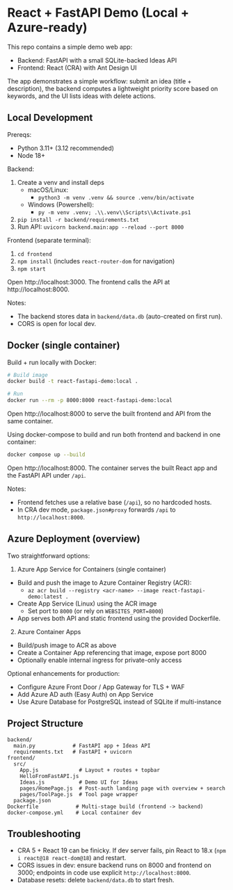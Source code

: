 # React + FastAPI Demo (Local + Azure-ready)

This repo contains a simple demo web app:
- Backend: FastAPI with a small SQLite-backed Ideas API
- Frontend: React (CRA) with Ant Design UI

The app demonstrates a simple workflow: submit an idea (title + description), the backend computes a lightweight priority score based on keywords, and the UI lists ideas with delete actions.

## Local Development

Prereqs:
- Python 3.11+ (3.12 recommended)
- Node 18+

Backend:
1. Create a venv and install deps
   - macOS/Linux:
     - `python3 -m venv .venv && source .venv/bin/activate`
   - Windows (Powershell):
     - `py -m venv .venv; .\\.venv\\Scripts\\Activate.ps1`
2. `pip install -r backend/requirements.txt`
3. Run API: `uvicorn backend.main:app --reload --port 8000`

Frontend (separate terminal):
1. `cd frontend`
2. `npm install` (includes `react-router-dom` for navigation)
3. `npm start`

Open http://localhost:3000. The frontend calls the API at http://localhost:8000.

Notes:
- The backend stores data in `backend/data.db` (auto-created on first run).
- CORS is open for local dev.

## Docker (single container)

Build + run locally with Docker:

```bash
# Build image
docker build -t react-fastapi-demo:local .

# Run
docker run --rm -p 8000:8000 react-fastapi-demo:local
```

Open http://localhost:8000 to serve the built frontend and API from the same container.

Using docker-compose to build and run both frontend and backend in one container:

```bash
docker compose up --build
```

Open http://localhost:8000. The container serves the built React app and the FastAPI API under `/api`.

Notes:
- Frontend fetches use a relative base (`/api`), so no hardcoded hosts.
- In CRA dev mode, `package.json#proxy` forwards `/api` to `http://localhost:8000`.

## Azure Deployment (overview)

Two straightforward options:

1) Azure App Service for Containers (single container)
- Build and push the image to Azure Container Registry (ACR):
  - `az acr build --registry <acr-name> --image react-fastapi-demo:latest .`
- Create App Service (Linux) using the ACR image
  - Set port to `8000` (or rely on `WEBSITES_PORT=8000`)
- App serves both API and static frontend using the provided Dockerfile.

2) Azure Container Apps
- Build/push image to ACR as above
- Create a Container App referencing that image, expose port 8000
- Optionally enable internal ingress for private-only access

Optional enhancements for production:
- Configure Azure Front Door / App Gateway for TLS + WAF
- Add Azure AD auth (Easy Auth) on App Service
- Use Azure Database for PostgreSQL instead of SQLite if multi-instance

## Project Structure

```
backend/
  main.py            # FastAPI app + Ideas API
  requirements.txt   # FastAPI + uvicorn
frontend/
  src/
    App.js             # Layout + routes + topbar
    HelloFromFastAPI.js
    Ideas.js           # Demo UI for Ideas
    pages/HomePage.js  # Post-auth landing page with overview + search
    pages/ToolPage.js  # Tool page wrapper
  package.json
Dockerfile            # Multi-stage build (frontend -> backend)
docker-compose.yml    # Local container dev
```

## Troubleshooting
- CRA 5 + React 19 can be finicky. If dev server fails, pin React to 18.x (`npm i react@18 react-dom@18`) and restart.
- CORS issues in dev: ensure backend runs on 8000 and frontend on 3000; endpoints in code use explicit `http://localhost:8000`.
- Database resets: delete `backend/data.db` to start fresh.

